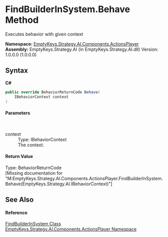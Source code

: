 # FindBuilderInSystem.Behave Method 
 

Executes behavior with given context

**Namespace:**&nbsp;<a href="N_EmptyKeys_Strategy_AI_Components_ActionsPlayer">EmptyKeys.Strategy.AI.Components.ActionsPlayer</a><br />**Assembly:**&nbsp;EmptyKeys.Strategy.AI (in EmptyKeys.Strategy.AI.dll) Version: 1.0.0.0 (1.0.0.0)

## Syntax

**C#**<br />
``` C#
public override BehaviorReturnCode Behave(
	IBehaviorContext context
)
```


#### Parameters
&nbsp;<dl><dt>context</dt><dd>Type: IBehaviorContext<br />The context.</dd></dl>

#### Return Value
Type: BehaviorReturnCode<br />\[Missing <returns> documentation for "M:EmptyKeys.Strategy.AI.Components.ActionsPlayer.FindBuilderInSystem.Behave(EmptyKeys.Strategy.AI.IBehaviorContext)"\]

## See Also


#### Reference
<a href="T_EmptyKeys_Strategy_AI_Components_ActionsPlayer_FindBuilderInSystem">FindBuilderInSystem Class</a><br /><a href="N_EmptyKeys_Strategy_AI_Components_ActionsPlayer">EmptyKeys.Strategy.AI.Components.ActionsPlayer Namespace</a><br />